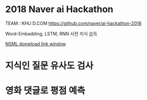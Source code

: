 # 2018 Naver ai Hackathon 
TEAM : KHU D.COM 
https://github.com/naver/ai-hackathon-2018

Word-Embadding, LSTM, RNN 사전 지식 습득 

[NSML donwload link window](https://github.com/n-CLAIR/File-download/raw/master/nsml/hack/nsml_client.windows.amd64.hack.zip)


# 지식인 질문 유사도 검사

# 영화 댓글로 평점 예측
